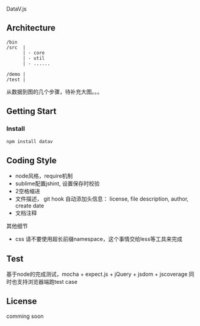 DataV.js

## Architecture

```
/bin
/src  |
      | - core
      | - util
      | - ......

/demo |
/test |
```

从数据到图的几个步骤，待补充大图。。。

## Getting Start

### Install

```sh
npm install datav
```

## Coding Style

* node风格，require机制
* sublime配置jshint, 设置保存时校验
* 2空格缩进
* 文件描述， git hook 自动添加头信息： license, file description, author, create date
* 文档注释

其他细节

* css 请不要使用超长前缀namespace，这个事情交给less等工具来完成

## Test

基于node的完成测试，mocha + expect.js + jQuery + jsdom + jscoverage 
同时也支持浏览器端跑test case

## License

comming soon
